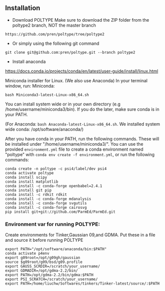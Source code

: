 ## Installation

* Download POLTYPE
Make sure to download the ZIP folder from the poltype2 branch, NOT the master branch

```https://github.com/pren/poltype/tree/poltype2 ```

* Or simply using the following git command
```shell
git clone git@github.com:pren/poltype.git --branch poltype2
```

* Install anaconda 

https://docs.conda.io/projects/conda/en/latest/user-guide/install/linux.html

Miniconda installer for Linux. (We also use Anaconda)
In your terminal window, run:
Miniconda:
```shell
bash Miniconda3-latest-Linux-x86_64.sh
```
You can install system wide or in your own directory (e.g /home/username/miniconda3/bin). If you do the later, make sure conda is in your PATH.

(For Anaconda: `bash Anaconda-latest-Linux-x86_64.sh`. We installed system wide conda: /opt/software/anaconda/)

After you have conda in your PATH, run the following commands. These will be installed under "/home/username/miniconda3/". You can use the provided `environment.yml` file to create a conda environment named "poltype" with `conda env create -f environment.yml`, or run the following commands:

```shell
conda create -n poltype -c psi4/label/dev psi4
conda activate poltype
conda install scipy
conda install matplotlib
conda install -c conda-forge openbabel=2.4.1
conda install git pip
conda install -c rdkit rdkit
conda install -c conda-forge mdanalysis
conda install -c conda-forge svgutils
conda install -c conda-forge cairosvg
pip install git+git://github.com/ParmEd/ParmEd.git 
```

### Environment var for running POLTYPE:
 Create environments for Tinker,Gaussian 09,and GDMA. Put these in a file and source it before running POLTYPE

```shell      
export PATH="/opt/software/anaconda/bin:$PATH"
conda activate p4env
export g09root=/opt/g09gh/gaussian
source $g09root/g09/bsd/g09.profile
export GAUSS_SCRDIR=/scratch/your_username/
export GDMADIR=/opt/gdma-2.2/bin/
export PATH=/opt/gdma-2.2/bin/gdma:$PATH
export PSI_SCRATCH=/scratch/your_username/ 
export PATH=/home/liuchw/Softwares/tinkers/Tinker-latest/source/:$PATH
```

